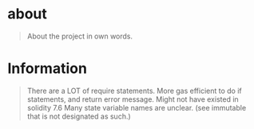 # about 
> About the project in own words. 
>




# Information
> There are a LOT of require statements. More gas efficient to do if statements, and return error message. 
>   Might not have existed in solidity 7.6 
> Many state variable names are unclear. (see immutable that is not designated as such.)
> 
>  

